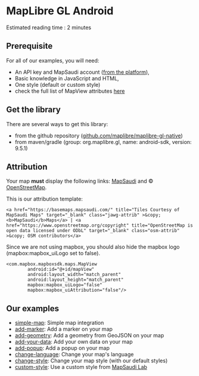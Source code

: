 # MapLibre GL Android

Estimated reading time : 2 minutes

## Prerequisite

For all of our examples, you will need:

- An API key and MapSaudi account ([from the platform](https://app.mapsaudi.com/)),
- Basic knowledge in JavaScript and HTML,
- One style (default or custom style)
- check the full list of MapView attributes [here](https://github.com/maplibre/maplibre-gl-native/blob/android-v9.5.1/platform/android/MapboxGLAndroidSDK/src/main/res/values/attrs.xml)

## Get the library

There are several ways to get this library:

- from the github repository ([github.com/maplibre/maplibre-gl-native](https://github.com/maplibre/maplibre-gl-native/releases/tag/android-v9.5.1))
- from maven/gradle (group: org.maplibre.gl, name: android-sdk, version: 9.5.1)

## Attribution

Your map **must** display the following links: [MapSaudi]() and © [OpenStreetMap](https://www.openstreetmap.org/about/).

This is our attribution template:

```
<a href="https://basemaps.mapsaudi.com/" title="Tiles Courtesy of MapSaudi Maps" target="_blank" class="jawg-attrib" >&copy; <b>MapSaudi</b>Maps</a> | <a href="https://www.openstreetmap.org/copyright" title="OpenStreetMap is open data licensed under ODbL" target="_blank" class="osm-attrib" >&copy; OSM contributors</a>
```

Since we are not using mapbox, you should also hide the mapbox logo (mapbox:mapbox_uiLogo set to false).

```
<com.mapbox.mapboxsdk.maps.MapView
        android:id="@+id/mapView"
        android:layout_width="match_parent"
        android:layout_height="match_parent"
        mapbox:mapbox_uiLogo="false"
        mapbox:mapbox_uiAttribution="false"/>
```

## Our examples

- [simple-map](): Simple map integration
- [add-marker](): Add a marker on your map
- [add-geometry](): Add a geometry from GeoJSON on your map
- [add-your-data](): Add your own data on your map
- [add-popup](): Add a popup on your map
- [change-language](): Change your map's language
- [change-style](): Change your map style (with our default styles)
- [custom-style](): Use a custom style from [MapSaudi Lab](https://app.mapsaudi.com/)
